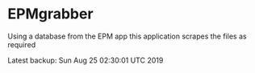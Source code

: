 # EPMgrabber
Using a database from the EPM app this application scrapes the files as required


Latest backup: Sun Aug 25 02:30:01 UTC 2019
